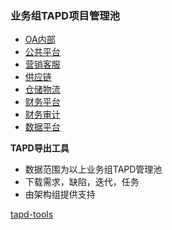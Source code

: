 ### 业务组TAPD项目管理池

- [OA内部](https://www.tapd.cn/42334930/prong/stories/stories_list)
- [公共平台](https://www.tapd.cn/68564155/prong/stories/stories_list)
- [营销客服](https://www.tapd.cn/55786408/prong/stories/stories_list)
- [供应链](https://www.tapd.cn/36711374/prong/stories/stories_list)
- [仓储物流](https://www.tapd.cn/68852533/prong/stories/stories_list)
- [财务平台](https://www.tapd.cn/54235574/prong/stories/stories_list)
- [财务审计](https://www.tapd.cn/67640218/prong/stories/stories_list)
- [数据平台](https://www.tapd.cn/48394005/prong/stories/stories_list)


**TAPD导出工具**

- 数据范围为以上业务组TAPD管理池
- 下载需求，缺陷，迭代，任务
- 由架构组提供支持

[tapd-tools](http://192.168.1.122:3000/architecture/tapd-tools)